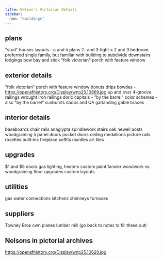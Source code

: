 ```yaml
---
title: Nelson's Victorian Details
sidebar:
  nav: "buildings"
---
```


## plans
"stud" houses
layouts - a and b plans
2- and 3-light = 2 and 3 bedroom.
preferred single family, but familiar with building to subdivide
downstairs lodgings
bow bay and stick
"folk victorian" porch with feature window

## exterior details
"folk victorian" porch with feature window
donuts
drips
bowties - https://opensfhistory.org/Display/wnp25.10869.jpg
up and over 4-groove railings
wrought iron railings
doric capitals - "by the barrel"
color schemes - also "by the barrel"
sunbursts
dados and QA garlanding
gable braces



## interior details
baseboards
chair rails
anaglypta
spindlework stairs
oak newell posts
woodgraining
5 panel doors
pocket doors
ceiling medallions
picture rails
rosettes
built-ins
fireplace soffits
mantles
art tiles


## upgrades
$1 and $5 doors
gas lighting, heaters
custom paint
fancier woodwork vs woodgraining
floor upgrades
custom layouts

## utilities
gas
water connections
kitchens
chimneys
furnaces

## suppliers

Towney Bros
own planes
lumber mill
(go back to notes to fill these out)



## Nelsons in pictorial archives

https://opensfhistory.org/Display/wnp25.10620.jpg
